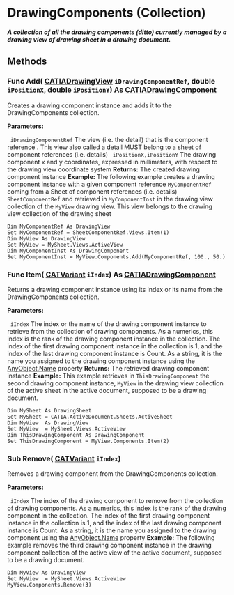 # DrawingComponents (Collection)

**_A collection of all the drawing components (ditto) currently managed by a drawing view of drawing sheet in a drawing document._**

## Methods

### Func **Add**( [CATIADrawingView](../DraftingInterfaces/interface_DrawingView_26239.md)  `iDrawingComponentRef`,  double  `iPositionX`,  double  `iPositionY`) As [CATIADrawingComponent](../DraftingInterfaces/interface_DrawingComponent_55624.md)

Creates a drawing component instance and adds it to the DrawingComponents collection.

**Parameters:**

` iDrawingComponentRef`      The view (i.e. the detail) that is the component reference . This view also called a detail MUST belong to a sheet of component references (i.e. details)
` iPositionX,iPositionY`      The drawing component x and y coordinates, expressed in millimeters, with respect to the drawing view coordinate system
**Returns:**      The created drawing component instance  **Example:**      The following example creates a drawing component instance with a given component reference `MyComponentRef` coming from a Sheet of component references (i.e. details) `SheetComponentRef` and retrieved in `MyComponentInst` in the drawing view collection of the `MyView` drawing view. This view belongs to the drawing view collection of the drawing sheet

```VBScript
Dim MyComponentRef As DrawingView
Set MyComponentRef = SheetComponentRef.Views.Item(1)
Dim MyView As DrawingView
Set MyView = MySheet.Views.ActiveView
Dim MyComponentInst As DrawingComponent
Set MyComponentInst = MyView.Components.Add(MyComponentRef, 100., 50.)

```

### Func **Item**( [CATVariant](../System/typedef_CATVariant_20656.md)  `iIndex`) As [CATIADrawingComponent](../DraftingInterfaces/interface_DrawingComponent_55624.md)

Returns a drawing component instance using its index or its name from the DrawingComponents collection.

**Parameters:**

` iIndex`      The index or the name of the drawing component instance to retrieve from the collection of drawing components. As a numerics, this index is the rank of the drawing component instance in the collection. The index of the first drawing component instance in the collection is 1, and the index of the last drawing component instance is Count. As a string, it is the name you assigned to the drawing component instance using the
[AnyObject.Name](../System/interface_AnyObject_17321.htm#Name) property  **Returns:**      The retrieved drawing component instance  **Example:**      This example retrieves in `ThisDrawingComponent` the second drawing component instance, `MyView` in the drawing view collection of the active sheet in the active document, supposed to be a drawing document.

```VBScript
Dim MySheet As DrawingSheet
Set MySheet = CATIA.ActiveDocument.Sheets.ActiveSheet
Dim MyView  As DrawingView
Set MyView  = MySheet.Views.ActiveView
Dim ThisDrawingComponent As DrawingComponent
Set ThisDrawingComponent = MyView.Components.Item(2)

```

### Sub **Remove**( [CATVariant](../System/typedef_CATVariant_20656.md)  `iIndex`)

Removes a drawing component from the DrawingComponents collection.

**Parameters:**

` iIndex`      The index of the drawing component to remove from the collection of drawing components. As a numerics, this index is the rank of the drawing component in the collection. The index of the first drawing component instance in the collection is 1, and the index of the last drawing component instance is Count. As a string, it is the name you assigned to the drawing component using the
[AnyObject.Name](../System/interface_AnyObject_17321.htm#Name) property  **Example:**      The following example removes the third drawing component instance in the drawing component collection of the active view of the active document, supposed to be a drawing document.

```VBScript
Dim MyView As DrawingView
Set MyView  = MySheet.Views.ActiveView
MyView.Components.Remove(3)

```
